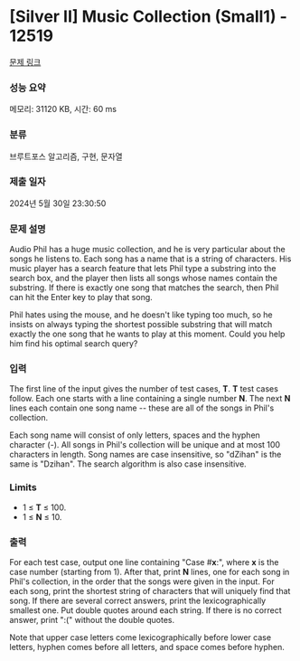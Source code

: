 # [Silver II] Music Collection (Small1) - 12519 

[문제 링크](https://www.acmicpc.net/problem/12519) 

### 성능 요약

메모리: 31120 KB, 시간: 60 ms

### 분류

브루트포스 알고리즘, 구현, 문자열

### 제출 일자

2024년 5월 30일 23:30:50

### 문제 설명

<p>Audio Phil has a huge music collection, and he is very particular about the songs he listens to. Each song has a name that is a string of characters. His music player has a search feature that lets Phil type a substring into the search box, and the player then lists all songs whose names contain the substring. If there is exactly one song that matches the search, then Phil can hit the Enter key to play that song.</p>

<p>Phil hates using the mouse, and he doesn't like typing too much, so he insists on always typing the shortest possible substring that will match exactly the one song that he wants to play at this moment. Could you help him find his optimal search query?</p>

### 입력 

 <p>The first line of the input gives the number of test cases, <strong>T</strong>.  <strong>T</strong> test cases follow. Each one starts with a line containing a single number <strong>N</strong>. The next <strong>N</strong> lines each contain one song name -- these are all of the songs in Phil's collection.</p>

<p>Each song name will consist of only letters, spaces and the hyphen character (-). All songs in Phil's collection will be unique and at most 100 characters in length. Song names are case insensitive, so "dZihan" is the same is "Dzihan". The search algorithm is also case insensitive.</p>

<h3>Limits</h3>

<ul>
	<li>1 ≤ <strong>T</strong> ≤ 100.</li>
	<li>1 ≤ <strong>N</strong> ≤ 10.</li>
</ul>

### 출력 

 <p>For each test case, output one line containing "Case #<strong>x</strong>:", where <strong>x</strong> is the case number (starting from 1). After that, print <strong>N</strong> lines, one for each song in Phil's collection, in the order that the songs were given in the input. For each song, print the shortest string of characters that will uniquely find that song. If there are several correct answers, print the lexicographically smallest one. Put double quotes around each string. If there is no correct answer, print ":(" without the double quotes.</p>

<p>Note that upper case letters come lexicographically before lower case letters, hyphen comes before all letters, and space comes before hyphen.</p>

